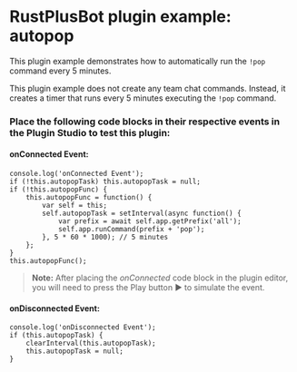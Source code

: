 # **RustPlusBot** plugin example: autopop

This plugin example demonstrates how to automatically run the `!pop` command every 5 minutes.

This plugin example does not create any team chat commands. Instead, it creates a timer that runs every 5 minutes executing the `!pop` command.

### Place the following code blocks in their respective events in the Plugin Studio to test this plugin:

#### onConnected Event:

```
console.log('onConnected Event');
if (!this.autopopTask) this.autopopTask = null;
if (!this.autopopFunc) {
    this.autopopFunc = function() {
        var self = this;
        self.autopopTask = setInterval(async function() {
            var prefix = await self.app.getPrefix('all');
            self.app.runCommand(prefix + 'pop');
        }, 5 * 60 * 1000); // 5 minutes
    };
}
this.autopopFunc();
```

> **Note:** After placing the *onConnected* code block in the plugin editor, you will need to press the Play button :arrow_forward: to simulate the event.

#### onDisconnected Event:

```
console.log('onDisconnected Event');
if (this.autopopTask) {
    clearInterval(this.autopopTask);
    this.autopopTask = null;
}
```
